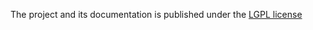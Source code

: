 The project and its documentation is published under the [LGPL license](https://www.gnu.org/licenses/lgpl.html)